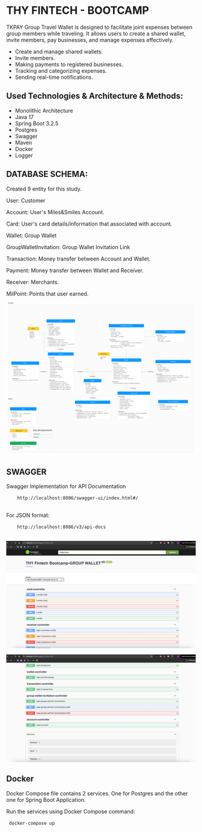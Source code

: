 # THY FINTECH - BOOTCAMP

TKPAY Group Travel Wallet is designed to facilitate joint expenses between group members while traveling. It allows users to create a shared wallet, invite members, pay businesses, and manage expenses effectively.

* Create and manage shared wallets.
* Invite members.
* Making payments to registered businesses.
* Tracking and categorizing expenses.
* Sending real-time notifications.

## Used Technologies & Architecture & Methods:

* Monolithic Architecture
* Java 17
* Spring Boot 3.2.5
* Postgres
* Swagger
* Maven
* Docker
* Logger

## DATABASE SCHEMA:

Created 9 entity for this study.

User: Customer

Account: User's Miles&Smiles Account.

Card: User's card details/information that associated with account.

Wallet: Group Wallet 

GroupWalletInvitation: Group Wallet Invitation Link 

Transaction: Money transfer between Account and Wallet. 

Payment: Money transfer between Wallet and Receiver.

Receiver: Merchants.

MilPoint: Points that user earned. 


![db-modelling](docs/diagrams/UMLClassDiagram.png)


## SWAGGER

Swagger Implementation for API Documentation

``` 
    http://localhost:8086/swagger-ui/index.html#/
 
 ```

For JSON format:

```
    http://localhost:8086/v3/api-docs
    
```

![db-modelling](docs/diagrams/Swagger-1.png)

![db-modelling](docs/diagrams/Swagger-2.png)



## Docker

Docker Compose file contains 2 services. One for Postgres and the other one for Spring Boot Application.

Run the services using Docker Compose command:

     docker-compose up  


